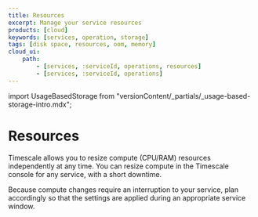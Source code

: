 ```yaml
---
title: Resources
excerpt: Manage your service resources
products: [cloud]
keywords: [services, operation, storage]
tags: [disk space, resources, oom, memory]
cloud_ui:
    path:
        - [services, :serviceId, operations, resources]
        - [services, :serviceId, operations]
---
```


import UsageBasedStorage from "versionContent/_partials/_usage-based-storage-intro.mdx";

# Resources

<UsageBasedStorage />

Timescale allows you to resize compute (CPU/RAM) resources independently at any
time. You can resize compute in the Timescale console for any service, with a
short downtime.

Because compute changes require an interruption to your service, plan
accordingly so that the settings are applied during an appropriate service
window.

